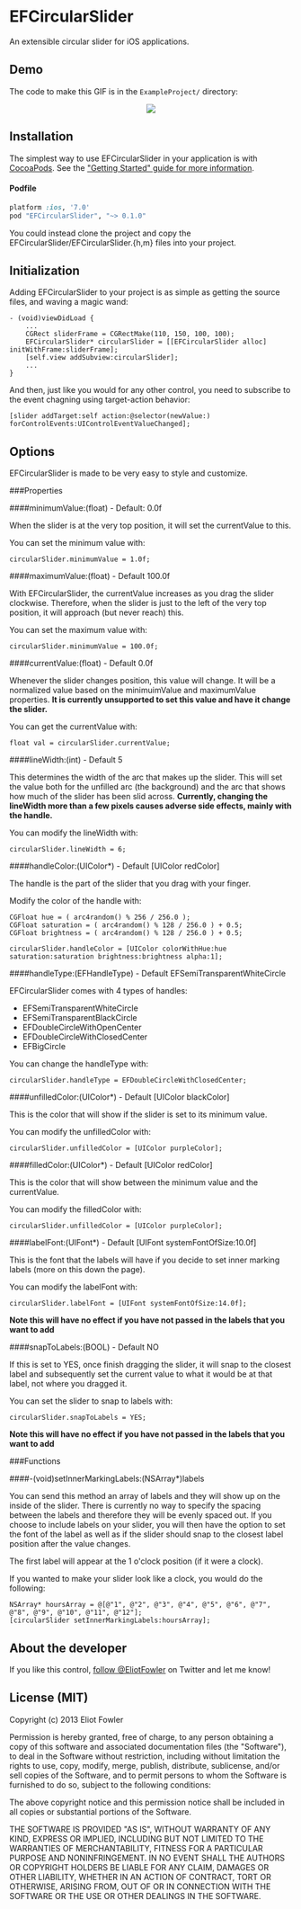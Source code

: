 EFCircularSlider
================

An extensible circular slider for iOS applications.

Demo
----

The code to make this GIF is in the `ExampleProject/` directory:

<p align="center">
  <img src="http://i.imgur.com/cnWYkVz.gif">
</p>

Installation
------------

The simplest way to use EFCircularSlider in your application is with [CocoaPods](http://cocoapods.org). See the ["Getting Started" guide for more information](http://guides.cocoapods.org/using/using-cocoapods.html).

#### Podfile

```ruby
platform :ios, '7.0'
pod "EFCircularSlider", "~> 0.1.0"
```

You could instead clone the project and copy the EFCircularSlider/EFCircularSlider.{h,m} files into your project.


Initialization
--------------

Adding EFCircularSlider to your project is as simple as getting the source files, and waving a magic wand:

``` objc
- (void)viewDidLoad {
	...
	CGRect sliderFrame = CGRectMake(110, 150, 100, 100);
    EFCircularSlider* circularSlider = [[EFCircularSlider alloc] initWithFrame:sliderFrame];
    [self.view addSubview:circularSlider];
    ...
}
```

And then, just like you would for any other control, you need to subscribe to the event chagning using target-action behavior:

```objc
[slider addTarget:self action:@selector(newValue:) forControlEvents:UIControlEventValueChanged];
```

Options
-------

EFCircularSlider is made to be very easy to style and customize.

###Properties

####minimumValue:(float) - Default: 0.0f

When the slider is at the very top position, it will set the currentValue to this. 

You can set the minimum value with:

```objc
circularSlider.minimumValue = 1.0f;
```

####maximumValue:(float) - Default 100.0f

With EFCircularSlider, the currentValue increases as you drag the slider clockwise. Therefore, when 
the slider is just to the left of the very top position, it will approach (but never reach) this. 

You can set the maximum value with:

```objc
circularSlider.minimumValue = 100.0f;
```

####currentValue:(float) - Default 0.0f

Whenever the slider changes position, this value will change. It will be a normalized value based on the minimuimValue and maximumValue properties. **It is currently unsupported to set this value and have it change the slider.**

You can get the currentValue with:

```objc
float val = circularSlider.currentValue;
```

####lineWidth:(int) - Default 5

This determines the width of the arc that makes up the slider. This will set the value both for the unfilled arc (the background) and the arc that shows how much of the slider has been slid across. **Currently, changing the lineWidth more than a few pixels causes adverse side effects, mainly with the handle.**

You can modify the lineWidth with:

```objc
circularSlider.lineWidth = 6;
```

####handleColor:(UIColor*) - Default [UIColor redColor]

The handle is the part of the slider that you drag with your finger.

Modify the color of the handle with:

```objc
CGFloat hue = ( arc4random() % 256 / 256.0 );
CGFloat saturation = ( arc4random() % 128 / 256.0 ) + 0.5;
CGFloat brightness = ( arc4random() % 128 / 256.0 ) + 0.5;

circularSlider.handleColor = [UIColor colorWithHue:hue saturation:saturation brightness:brightness alpha:1];
```

####handleType:(EFHandleType) - Default EFSemiTransparentWhiteCircle

EFCircularSlider comes with 4 types of handles:

- EFSemiTransparentWhiteCircle
- EFSemiTransparentBlackCircle
- EFDoubleCircleWithOpenCenter
- EFDoubleCircleWithClosedCenter
- EFBigCircle

You can change the handleType with:

```objc
circularSlider.handleType = EFDoubleCircleWithClosedCenter;
```

####unfilledColor:(UIColor*) - Default [UIColor blackColor]

This is the color that will show if the slider is set to its minimum value.

You can modify the unfilledColor with:

```objc
circularSlider.unfilledColor = [UIColor purpleColor];
```

####filledColor:(UIColor*) - Default [UIColor redColor]

This is the color that will show between the minimum value and the currentValue.

You can modify the filledColor with:

```objc
circularSlider.unfilledColor = [UIColor purpleColor];
```

####labelFont:(UIFont*) - Default [UIFont systemFontOfSize:10.0f]

This is the font that the labels will have if you decide to set inner marking labels (more on this down the page). 

You can modify the labelFont with:

```objc
circularSlider.labelFont = [UIFont systemFontOfSize:14.0f];
```

**Note this will have no effect if you have not passed in the labels that you want to add**

####snapToLabels:(BOOL) - Default NO

If this is set to YES, once finish dragging the slider, it will snap to the closest label and subsequently set the current value to what it would be at that label, not where you dragged it.

You can set the slider to snap to labels with:

```objc
circularSlider.snapToLabels = YES;
```

**Note this will have no effect if you have not passed in the labels that you want to add**

###Functions

####-(void)setInnerMarkingLabels:(NSArray*)labels

You can send this method an array of labels and they will show up on the inside of the slider. There is currently no way to specify the spacing between the labels and therefore they will be evenly spaced out. If you choose to include labels on your slider, you will then have the option to set the font of the label as well as if the slider should snap to the closest label position after the value changes.

The first label will appear at the 1 o'clock position (if it were a clock).

If you wanted to make your slider look like a clock, you would do the following:

```objc
NSArray* hoursArray = @[@"1", @"2", @"3", @"4", @"5", @"6", @"7", @"8", @"9", @"10", @"11", @"12"];
[circularSlider setInnerMarkingLabels:hoursArray];
``` 

About the developer
-------------------

If you like this control, [follow @EliotFowler](http://www.twitter.com/eliotfowler) on Twitter and let me know!


License (MIT)
-------------

Copyright (c) 2013 Eliot Fowler

Permission is hereby granted, free of charge, to any person obtaining a copy of this software and associated documentation files (the "Software"), to deal in the Software without restriction, including without limitation the rights to use, copy, modify, merge, publish, distribute, sublicense, and/or sell copies of the Software, and to permit persons to whom the Software is furnished to do so, subject to the following conditions:

The above copyright notice and this permission notice shall be included in all copies or substantial portions of the Software.

THE SOFTWARE IS PROVIDED "AS IS", WITHOUT WARRANTY OF ANY KIND, EXPRESS OR IMPLIED, INCLUDING BUT NOT LIMITED TO THE WARRANTIES OF MERCHANTABILITY, FITNESS FOR A PARTICULAR PURPOSE AND NONINFRINGEMENT. IN NO EVENT SHALL THE AUTHORS OR COPYRIGHT HOLDERS BE LIABLE FOR ANY CLAIM, DAMAGES OR OTHER LIABILITY, WHETHER IN AN ACTION OF CONTRACT, TORT OR OTHERWISE, ARISING FROM, OUT OF OR IN CONNECTION WITH THE SOFTWARE OR THE USE OR OTHER DEALINGS IN THE SOFTWARE.